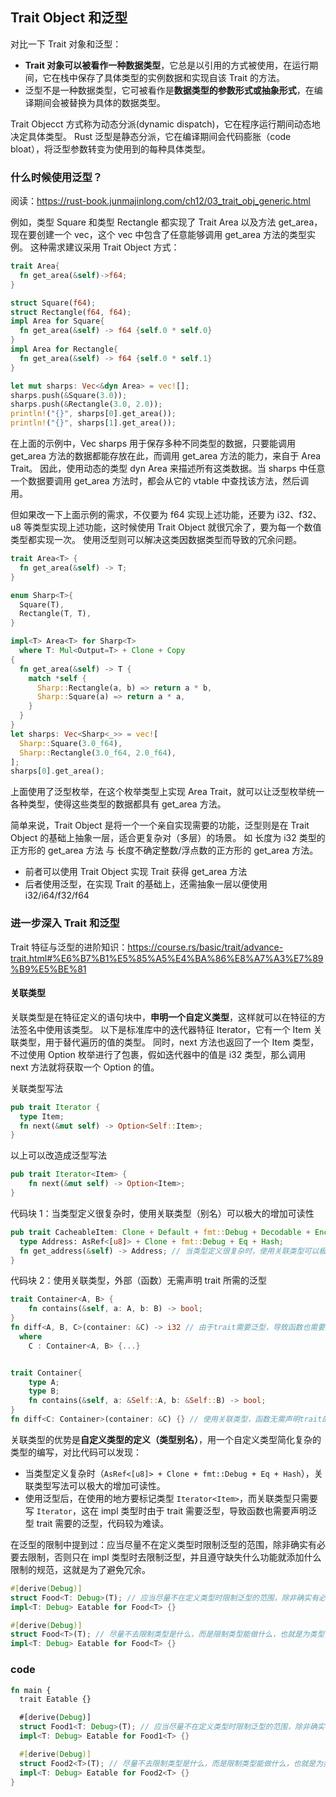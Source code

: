 ## Trait Object 和泛型

对比一下 Trait 对象和泛型：

- **Trait 对象可以被看作一种数据类型**，它总是以引用的方式被使用，在运行期间，它在栈中保存了具体类型的实例数据和实现自该 Trait 的方法。
- 泛型不是一种数据类型，它可被看作是**数据类型的参数形式或抽象形式**，在编译期间会被替换为具体的数据类型。

Trait Objecct 方式称为动态分派(dynamic dispatch)，它在程序运行期间动态地决定具体类型。
Rust 泛型是静态分派，它在编译期间会代码膨胀（code bloat），将泛型参数转变为使用到的每种具体类型。

### 什么时候使用泛型？

阅读：https://rust-book.junmajinlong.com/ch12/03_trait_obj_generic.html

例如，类型 Square 和类型 Rectangle 都实现了 Trait Area 以及方法 get_area，现在要创建一个 vec，这个 vec 中包含了任意能够调用 get_area 方法的类型实例。
这种需求建议采用 Trait Object 方式：

```rs
trait Area{
  fn get_area(&self)->f64;
}

struct Square(f64);
struct Rectangle(f64, f64);
impl Area for Square{
  fn get_area(&self) -> f64 {self.0 * self.0}
}
impl Area for Rectangle{
  fn get_area(&self) -> f64 {self.0 * self.1}
}

let mut sharps: Vec<&dyn Area> = vec![];
sharps.push(&Square(3.0));
sharps.push(&Rectangle(3.0, 2.0));
println!("{}", sharps[0].get_area());
println!("{}", sharps[1].get_area());
```

在上面的示例中，Vec sharps 用于保存多种不同类型的数据，只要能调用 get_area 方法的数据都能存放在此，而调用 get_area 方法的能力，来自于 Area Trait。
因此，使用动态的类型 dyn Area 来描述所有这类数据。当 sharps 中任意一个数据要调用 get_area 方法时，都会从它的 vtable 中查找该方法，然后调用。

但如果改一下上面示例的需求，不仅要为 f64 实现上述功能，还要为 i32、f32、u8 等类型实现上述功能，这时候使用 Trait Object 就很冗余了，要为每一个数值类型都实现一次。
使用泛型则可以解决这类因数据类型而导致的冗余问题。

```rs
trait Area<T> {
  fn get_area(&self) -> T;
}

enum Sharp<T>{
  Square(T),
  Rectangle(T, T),
}

impl<T> Area<T> for Sharp<T>
  where T: Mul<Output=T> + Clone + Copy
{
  fn get_area(&self) -> T {
    match *self {
      Sharp::Rectangle(a, b) => return a * b,
      Sharp::Square(a) => return a * a,
    }
  }
}
let sharps: Vec<Sharp<_>> = vec![
  Sharp::Square(3.0_f64),
  Sharp::Rectangle(3.0_f64, 2.0_f64),
];
sharps[0].get_area();
```

上面使用了泛型枚举，在这个枚举类型上实现 Area Trait，就可以让泛型枚举统一各种类型，使得这些类型的数据都具有 get_area 方法。

简单来说，Trait Object 是将一个一个亲自实现需要的功能，泛型则是在 Trait Object 的基础上抽象一层，适合更复杂对（多层）的场景。
如 长度为 i32 类型的正方形的 get_area 方法 与 长度不确定整数/浮点数的正方形的 get_area 方法。

- 前者可以使用 Trait Object 实现 Trait 获得 get_area 方法
- 后者使用泛型，在实现 Trait 的基础上，还需抽象一层以便使用 i32/i64/f32/f64

### 进一步深入 Trait 和泛型

Trait 特征与泛型的进阶知识：https://course.rs/basic/trait/advance-trait.html#%E6%B7%B1%E5%85%A5%E4%BA%86%E8%A7%A3%E7%89%B9%E5%BE%81

#### 关联类型

关联类型是在特征定义的语句块中，**申明一个自定义类型**，这样就可以在特征的方法签名中使用该类型。
以下是标准库中的迭代器特征 Iterator，它有一个 Item 关联类型，用于替代遍历的值的类型。
同时，next 方法也返回了一个 Item 类型，不过使用 Option 枚举进行了包裹，假如迭代器中的值是 i32 类型，那么调用 next 方法就将获取一个 Option<i32> 的值。

关联类型写法

```rs
pub trait Iterator {
  type Item;
  fn next(&mut self) -> Option<Self::Item>;
}
```

以上可以改造成泛型写法

```rs
pub trait Iterator<Item> {
    fn next(&mut self) -> Option<Item>;
}
```

代码块 1：当类型定义很复杂时，使用关联类型（别名）可以极大的增加可读性

```rs
pub trait CacheableItem: Clone + Default + fmt::Debug + Decodable + Encodable {
  type Address: AsRef<[u8]> + Clone + fmt::Debug + Eq + Hash;
  fn get_address(&self) -> Address; // 当类型定义很复杂时，使用关联类型可以极大的增加可读性
}
```

代码块 2：使用关联类型，外部（函数）无需声明 trait 所需的泛型

```rs
trait Container<A, B> {
    fn contains(&self, a: A, b: B) -> bool;
}
fn diff<A, B, C>(container: &C) -> i32 // 由于trait需要泛型，导致函数也需要声明泛型trait需要的泛型
  where
    C : Container<A, B> {...}


trait Container{
    type A;
    type B;
    fn contains(&self, a: &Self::A, b: &Self::B) -> bool;
}
fn diff<C: Container>(container: &C) {} // 使用关联类型，函数无需声明trait的泛型
```

关联类型的优势是**自定义类型的定义（类型别名）**，用一个自定义类型简化复杂的类型的编写，对比代码可以发现：

- 当类型定义复杂时（`AsRef<[u8]> + Clone + fmt::Debug + Eq + Hash`），关联类型写法可以极大的增加可读性。
- 使用泛型后，在使用的地方要标记类型 `Iterator<Item>`，而关联类型只需要写 `Iterator`，这在 impl 类型时由于 trait 需要泛型，导致函数也需要声明泛型 trait 需要的泛型，代码较为难读。

在泛型的限制中提到过：应当尽量不在定义类型时限制泛型的范围，除非确实有必要去限制，否则只在 impl 类型时去限制泛型，并且遵守缺失什么功能就添加什么限制的规范，这就是为了避免冗余。

```rs
#[derive(Debug)]
struct Food<T: Debug>(T); // 应当尽量不在定义类型时限制泛型的范围，除非确实有必要去限制，否则很可能是冗余的。
impl<T: Debug> Eatable for Food<T> {}

#[derive(Debug)]
struct Food<T>(T); // 尽量不去限制类型是什么，而是限制类型能做什么，也就是为类型实现功能即impl时限制类型能做什么
impl<T: Debug> Eatable for Food<T> {}
```

### code

```rs
fn main {
  trait Eatable {}

  #[derive(Debug)]
  struct Food1<T: Debug>(T); // 应当尽量不在定义类型时限制泛型的范围，除非确实有必要去限制，否则很可能是冗余的。
  impl<T: Debug> Eatable for Food1<T> {}

  #[derive(Debug)]
  struct Food2<T>(T); // 尽量不去限制类型是什么，而是限制类型能做什么，也就是为类型实现功能即impl时限制类型能做什么
  impl<T: Debug> Eatable for Food2<T> {}
}
```
